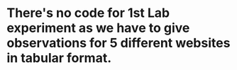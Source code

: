 # There's no code for 1st Lab experiment as we have to give observations for 5 different websites in tabular format.
